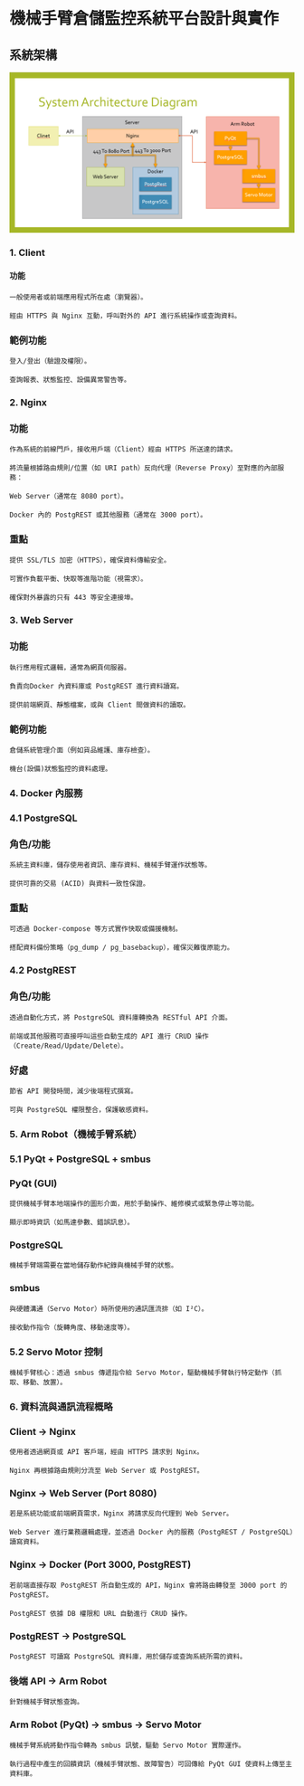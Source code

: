 # 機械手臂倉儲監控系統平台設計與實作

## 系統架構

![系統架構圖](image.png)

### 1. Client

####    功能

    一般使用者或前端應用程式所在處（瀏覽器）。

    經由 HTTPS 與 Nginx 互動，呼叫對外的 API 進行系統操作或查詢資料。

###     範例功能

    登入/登出（驗證及權限）。

    查詢報表、狀態監控、設備異常警告等。

### 2. Nginx

###     功能

    作為系統的前線門戶，接收用戶端（Client）經由 HTTPS 所送達的請求。

    將流量根據路由規則/位置（如 URI path）反向代理（Reverse Proxy）至對應的內部服務：

    Web Server（通常在 8080 port）。

    Docker 內的 PostgREST 或其他服務（通常在 3000 port）。

###     重點

    提供 SSL/TLS 加密（HTTPS），確保資料傳輸安全。

    可實作負載平衡、快取等進階功能（視需求）。

    確保對外暴露的只有 443 等安全連接埠。

### 3. Web Server

###     功能

    執行應用程式邏輯，通常為網頁伺服器。

    負責向Docker 內資料庫或 PostgREST 進行資料讀寫。

    提供前端網頁、靜態檔案，或與 Client 間做資料的讀取。

###     範例功能

    倉儲系統管理介面（例如貨品維護、庫存檢查）。

    機台(設備)狀態監控的資料處理。

### 4. Docker 內服務

### 4.1 PostgreSQL

###     角色/功能

    系統主資料庫，儲存使用者資訊、庫存資料、機械手臂運作狀態等。

    提供可靠的交易 (ACID) 與資料一致性保證。

###     重點

    可透過 Docker-compose 等方式實作快取或備援機制。

    搭配資料備份策略（pg_dump / pg_basebackup），確保災難復原能力。

### 4.2 PostgREST

###     角色/功能

    透過自動化方式，將 PostgreSQL 資料庫轉換為 RESTful API 介面。

    前端或其他服務可直接呼叫這些自動生成的 API 進行 CRUD 操作（Create/Read/Update/Delete）。

###     好處

    節省 API 開發時間，減少後端程式撰寫。

    可與 PostgreSQL 權限整合，保護敏感資料。

### 5. Arm Robot（機械手臂系統）

### 5.1 PyQt + PostgreSQL + smbus

###     PyQt (GUI)

    提供機械手臂本地端操作的圖形介面，用於手動操作、維修模式或緊急停止等功能。

    顯示即時資訊（如馬達參數、錯誤訊息）。

###     PostgreSQL

    機械手臂端需要在當地儲存動作紀錄與機械手臂的狀態。

###     smbus

    與硬體溝通（Servo Motor）時所使用的通訊匯流排（如 I²C）。

    接收動作指令（旋轉角度、移動速度等）。

### 5.2 Servo Motor 控制

    機械手臂核心：透過 smbus 傳遞指令給 Servo Motor，驅動機械手臂執行特定動作（抓取、移動、放置）。

### 6. 資料流與通訊流程概略

###     Client → Nginx

    使用者透過網頁或 API 客戶端，經由 HTTPS 請求到 Nginx。

    Nginx 再根據路由規則分流至 Web Server 或 PostgREST。

###     Nginx → Web Server (Port 8080)

    若是系統功能或前端網頁需求，Nginx 將請求反向代理到 Web Server。

    Web Server 進行業務邏輯處理，並透過 Docker 內的服務（PostgREST / PostgreSQL）讀寫資料。

###     Nginx → Docker (Port 3000, PostgREST)

    若前端直接存取 PostgREST 所自動生成的 API，Nginx 會將路由轉發至 3000 port 的 PostgREST。

    PostgREST 依據 DB 權限和 URL 自動進行 CRUD 操作。

###     PostgREST → PostgreSQL

    PostgREST 可讀寫 PostgreSQL 資料庫，用於儲存或查詢系統所需的資料。

###     後端 API → Arm Robot

    針對機械手臂狀態查詢。

###     Arm Robot (PyQt) → smbus → Servo Motor

    機械手臂系統將動作指令轉為 smbus 訊號，驅動 Servo Motor 實際運作。

    執行過程中產生的回饋資訊（機械手臂狀態、故障警告）可回傳給 PyQt GUI 使資料上傳至主資料庫。